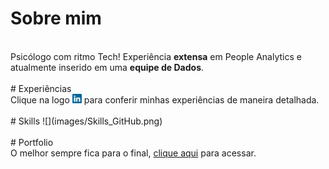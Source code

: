<HEAD>
  <!-- Global site tag (gtag.js) - Google Analytics -->
<script async src="https://www.googletagmanager.com/gtag/js?id=G-TY3HE8276D"></script>
<script>
  window.dataLayer = window.dataLayer || [];
  function gtag(){dataLayer.push(arguments);}
  gtag('js', new Date());

  gtag('config', 'G-TY3HE8276D');
</script>
</HEAD>

# Sobre mim 
<br>
Psicólogo com ritmo Tech! Experiência <b>extensa</b> em People Analytics e atualmente inserido em uma <b>equipe de Dados</b>.
<br><br>
# Experiências
<br>
Clique na logo <a href="https://www.linkedin.com/in/gtex/"><img src="images/linkedin_icon.png" width="3%" alt="Meu Linkedin!"></a> para conferir minhas experiências de maneira detalhada.            
<br><br>
# Skills 
![](images/Skills_GitHub.png)
<br><br>
# Portfolio
<br>
O melhor sempre fica para o final, <a href="https://gabrielteixeira2004.github.io/Gabriel-Portfolio/portfolio">clique aqui</a> para acessar.
